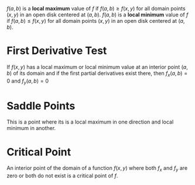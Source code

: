 $f (a, b)$ is a **local maximum** value of $f$ if $f (a, b) \geq f(x,y)$ for all domain points $(x, y)$ in an open disk centered at $(a, b)$.
$f (a, b)$ is a **local minimum** value of $f$ if $f (a, b) \leq f(x,y)$ for all domain points $(x, y)$ in an open disk centered at $(a, b)$.

# First Derivative Test
If $f (x, y)$ has a local maximum or local minimum value at an interior point $(a, b)$ of its domain and if the first partial derivatives exist there, then $f_x(a, b) = 0$ and $f_y(a, b) = 0$
# Saddle Points
This is a point where its is a local maximum in one direction and local minimum in another.
# Critical Point
An interior point of the domain of a function $f(x, y)$ where both $f_x$ and $f_y$ are zero or both do not exist is a critical point of $f$.